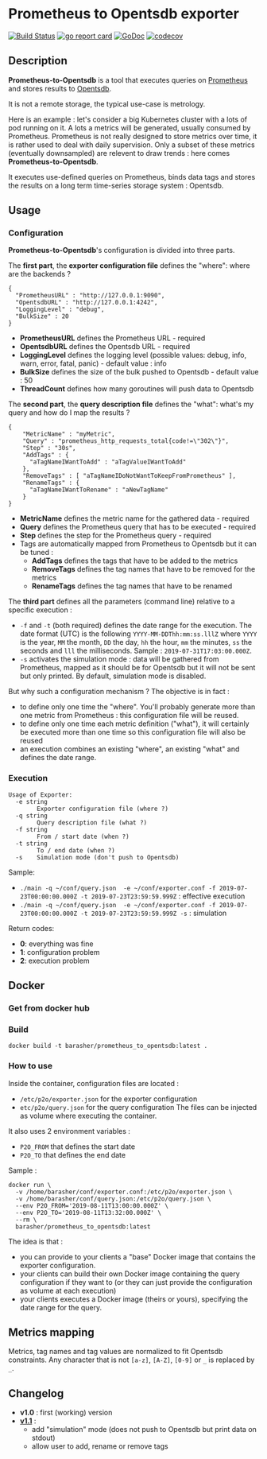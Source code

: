 # Prometheus to Opentsdb exporter

[![Build Status](https://travis-ci.org/barasher/prometheus-to-opentsdb.svg?branch=master)](https://travis-ci.org/barasher/prometheus-to-opentsdb)
[![go report card](https://goreportcard.com/badge/github.com/barasher/go-exiftool "go report card")](https://goreportcard.com/report/github.com/barasher/prometheus-to-opentsdb)
[![GoDoc](https://godoc.org/github.com/barasher/prometheus-to-opentsdb?status.svg)](https://godoc.org/github.com/barasher/prometheus-to-opentsdb)
[![codecov](https://codecov.io/gh/barasher/prometheus-to-opentsdb/branch/master/graph/badge.svg)](https://codecov.io/gh/barasher/prometheus-to-opentsdb)

## Description

**Prometheus-to-Opentsdb** is a tool that executes queries on [Prometheus](https://prometheus.io/) and stores results to [Opentsdb](http://opentsdb.net/).

It is not a remote storage, the typical use-case is metrology.

Here is an example : let's consider a big Kubernetes cluster with a lots of pod running on it. A lots a metrics will be generated, usually consumed by Prometheus. Prometheus is not really designed to store metrics over time, it is rather used to deal with daily supervision. Only a subset of these metrics (eventually downsampled) are relevent to draw trends : here comes **Prometheus-to-Opentsdb**.

It executes use-defined queries on Prometheus, binds data tags and stores the results on a long term time-series storage system : Opentsdb.

## Usage

### Configuration

**Prometheus-to-Opentsdb**'s configuration is divided into three parts.

The **first part**, the __exporter configuration file__ defines the "where": where are the backends ?

```
{
  "PrometheusURL" : "http://127.0.0.1:9090",
  "OpentsdbURL" : "http://127.0.0.1:4242",
  "LoggingLevel" : "debug",
  "BulkSize" : 20
}
```

- __**PrometheusURL**__ defines the Prometheus URL - required
- __**OpentsdbURL**__ defines the Opentsdb URL - required
- __**LoggingLevel**__ defines the logging level (possible values: debug, info, warn, error, fatal, panic) - default value : info
- __**BulkSize**__ defines the size of the bulk pushed to Opentsdb - default value : 50
- __**ThreadCount**__ defines how many goroutines will push data to Opentsdb

The **second part**, the __query description file__ defines the "what": what's my query and how do I map the results ?

```
{
    "MetricName" : "myMetric",
    "Query" : "prometheus_http_requests_total{code!=\"302\"}",
    "Step" : "30s",
    "AddTags" : {
      "aTagNameIWantToAdd" : "aTagValueIWantToAdd"
    },
    "RemoveTags" : [ "aTagNameIDoNotWantToKeepFromPrometheus" ],
    "RenameTags" : {
      "aTagNameIWantToRename" : "aNewTagName"
    }
}
```

- __**MetricName**__ defines the metric name for the gathered data - required
- __**Query**__ defines the Prometheus query that has to be executed - required
- __**Step**__  defines the step for the Prometheus query - required
- Tags are automatically mapped from Prometheus to Opentsdb but it can be tuned :
  - __**AddTags**__  defines the tags that have to be added to the metrics
  - __**RemoveTags**__ defines the tag names that have to be removed for the metrics
  - __**RenameTags**__ defines the tag names that have to be renamed

The **third part** defines all the parameters (command line) relative to a specific execution :
- `-f` and `-t` (both required) defines the date range for the execution. The date format (UTC) is the following `YYYY-MM-DDThh:mm:ss.lllZ` where `YYYY` is the year, `MM` the month, `DD` the day, `hh` the hour, `mm` the minutes, `ss` the seconds and `lll` the milliseconds. Sample : `2019-07-31T17:03:00.000Z`.
- `-s` activates the simulation mode : data will be gathered from Prometheus, mapped as it should be for Opentsdb but it will not be sent but only printed. By default, simulation mode is disabled.

But why such a configuration mechanism ? The objective is in fact :
- to define only one time the "where". You'll probably generate more than one metric from Prometheus : this configuration file will be reused.
- to define only one time each metric definition ("what"), it will certainly be executed more than one time so this configuration file will also be reused
- an execution combines an existing "where", an existing "what" and defines the date range.

### Execution

```
Usage of Exporter:
  -e string
    	Exporter configuration file (where ?)
  -q string
    	Query description file (what ?)
  -f string
    	From / start date (when ?)
  -t string
    	To / end date (when ?)
  -s	Simulation mode (don't push to Opentsdb)
```

Sample:
- `./main -q ~/conf/query.json  -e ~/conf/exporter.conf -f 2019-07-23T00:00:00.000Z -t 2019-07-23T23:59:59.999Z`  : effective execution
- `./main -q ~/conf/query.json  -e ~/conf/exporter.conf -f 2019-07-23T00:00:00.000Z -t 2019-07-23T23:59:59.999Z -s` : simulation

Return codes:
- **0**: everything was fine
- **1**: configuration problem
- **2**: execution problem

## Docker

### Get from docker hub

### Build

`docker build -t barasher/prometheus_to_opentsdb:latest .`

### How to use

Inside the container, configuration files are located :
- `/etc/p2o/exporter.json` for the exporter configuration
- `etc/p2o/query.json` for the query configuration
The files can be injected as volume where executing the container.

It also uses 2 environment variables :
- `P2O_FROM` that defines the start date
- `P2O_TO` that defines the end date

Sample :
```
docker run \
  -v /home/barasher/conf/exporter.conf:/etc/p2o/exporter.json \
  -v /home/barasher/conf/query.json:/etc/p2o/query.json \
  --env P2O_FROM='2019-08-11T13:00:00.000Z' \
  --env P2O_TO='2019-08-11T13:32:00.000Z' \
  --rm \
  barasher/prometheus_to_opentsdb:latest
```

The idea is that :
- you can provide to your clients a "base" Docker image that contains the exporter configuration.
- your clients can build their own Docker image containing the query configuration if they want to (or they can just provide the configuration as volume at each execution)
- your clients executes a Docker image (theirs or yours), specifying the date range for the query.
 



## Metrics mapping

Metrics, tag names and tag values are normalized to fit Opentsdb constraints. Any character that is not `[a-z]`, `[A-Z]`, `[0-9]` or `_` is replaced by `_`.

## Changelog

- **v1.0** : first (working) version
- **[v1.1](https://github.com/barasher/prometheus-to-opentsdb/milestone/1?closed=1)** :
  - add "simulation" mode (does not push to Opentsdb but print data on stdout)
  - allow user to add, rename or remove tags